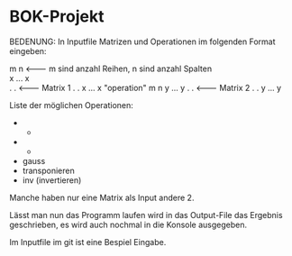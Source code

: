# BOK-Projekt

BEDENUNG:
In Inputfile Matrizen und Operationen im folgenden Format eingeben:

m n                   <--- m sind anzahl Reihen, n sind anzahl Spalten          
x ... x                   
.     .               <--- Matrix 1
.     .
x ... x
"operation"
m n
y ... y
.     .               <--- Matrix 2
.     .
y ... y

Liste der möglichen Operationen:
- +
- *
- gauss
- transponieren
- inv (invertieren)

Manche haben nur eine Matrix als Input andere 2.

Lässt man nun das Programm laufen wird in das Output-File das Ergebnis geschrieben, es wird auch nochmal in die Konsole ausgegeben.

Im Inputfile im git ist eine Bespiel Eingabe.
